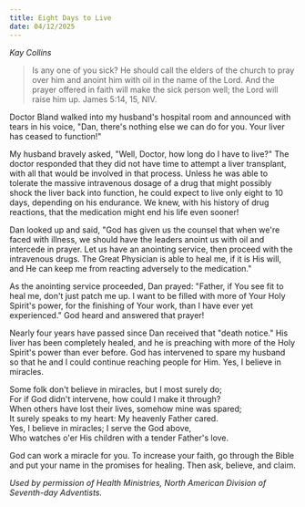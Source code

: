 ```yaml
---
title: Eight Days to Live
date: 04/12/2025
---
```


_Kay Collins_

> <p></p>
> Is any one of you sick? He should call the elders of the church to pray over him and anoint him with oil in the name of the Lord. And the prayer offered in faith will make the sick person well; the Lord will raise him up. James 5:14, 15, NIV.

Doctor Bland walked into my husband's hospital room and announced with tears in his voice, "Dan, there's nothing else we can do for you. Your liver has ceased to function!"

My husband bravely asked, "Well, Doctor, how long do I have to live?" The doctor responded that they did not have time to attempt a liver transplant, with all that would be involved in that process. Unless he was able to tolerate the massive intravenous dosage of a drug that might possibly shock the liver back into function, he could expect to live only eight to 10 days, depending on his endurance. We knew, with his history of drug reactions, that the medication might end his life even sooner!

Dan looked up and said, "God has given us the counsel that when we're faced with illness, we should have the leaders anoint us with oil and intercede in prayer. Let us have an anointing service, then proceed with the intravenous drugs. The Great Physician is able to heal me, if it is His will, and He can keep me from reacting adversely to the medication."

As the anointing service proceeded, Dan prayed: "Father, if You see fit to heal me, don't just patch me up. I want to be filled with more of Your Holy Spirit's power, for the finishing of Your work, than I have ever yet experienced." God heard and answered that prayer!

Nearly four years have passed since Dan received that "death notice." His liver has been completely healed, and he is preaching with more of the Holy Spirit's power than ever before. God has intervened to spare my husband so that he and I could continue reaching people for Him. Yes, I believe in miracles.

Some folk don't believe in miracles, but I most surely do;\
For if God didn't intervene, how could I make it through?\
When others have lost their lives, somehow mine was spared;\
It surely speaks to my heart: My heavenly Father cared.\
Yes, I believe in miracles; I serve the God above,\
Who watches o'er His children with a tender Father's love.

God can work a miracle for you. To increase your faith, go through the Bible and put your name in the promises for healing. Then ask, believe, and claim.

_Used by permission of Health Ministries, North American Division of Seventh-day Adventists._